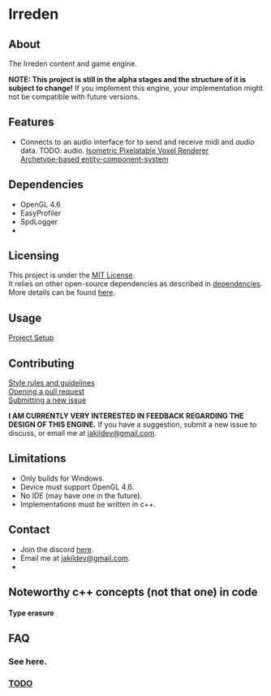 # Irreden

## About
The Irreden content and game engine.

**NOTE: This project is still in the alpha stages and the structure of it is subject to change!** If you implement this engine, your implementation might not be compatible with future versions.

## Features
-   Connects to an audio interface for to send and receive midi and *audio* data. TODO: audio.
[Isometric Pixelatable Voxel Renderer](/irreden-engine/docs/features/renderer.md)\
[Archetype-based entity-component-system](/irreden-engine/docs/features/ecs.md)

## Dependencies
-   OpenGL 4.6
-   EasyProfiler
-   SpdLogger
-

## Licensing
This project is under the [MIT License](/irreden-engine/docs/usage/licensing.md).\
It relies on other open-source dependencies as described in [dependencies](#dependencies).\
More details can be found [here](/irreden-engine/docs/usage/licensing.md).


## Usage
[Project Setup](/irreden-engine/docs/usage/project_setup.md)

## Contributing

[Style rules and guidelines](/irreden-engine/docs/rules/style.md)\
[Opening a pull request](/irreden-engine/docs/contributing/pull_requests.md)\
[Submitting a new issue](/irreden-engine/docs/contributing/issues.md)

**I AM CURRENTLY VERY INTERESTED IN FEEDBACK REGARDING THE DESIGN OF THIS ENGINE.** If you have a suggestion, submit a new issue to discuss, or email me at jakildev@gmail.com.

## Limitations
-   Only builds for Windows.
-   Device must support OpenGL 4.6.
-   No IDE (may have one in the future).
-   Implementations must be written in c++.

## Contact
-   Join the discord [here](TODO: ).
-   Email me at jakildev@gmail.com.
-

## Noteworthy c++ concepts (not that one) in code
#### Type erasure

## FAQ
### See here.

### [TODO](/irreden-engine/docs/todo.md)